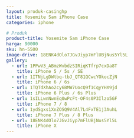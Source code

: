 ```yaml
---
layout: produk-casinghp
title: Yosemite Sam iPhone Case
categories: iphone

# Produk
product-title: Yosemite Sam iPhone Case
harga: 90000
sku: hn-5500
image-drive: 18ENK4dOlo7JGvJiyp7mFlUBjNus5Yl5L
gallery:
  - url: 1PPwV3_ABmzWvbdzSIRiqKTfrp7cxDa8T
    title: iPhone 5 / 5s / SE
  - url: 1ITNjLgDWtbq-tbJ_QT81QCwcYOkocZjN
    title: iPhone 6 / 6s
  - url: 1TQTdXhAo2cy6BMW7UocQ9f1CqyYHX9jd
    title: iPhone 6 Plus / 6s Plus
  - url: 1sILLwnNwnEq0wPcFt-OF4s0P3Ilzo5GF
    title: iPhone 7 / 8
  - url: 1ydSgxs1XnZOSQ9V4Al7L4FxTE1j3AuhL
    title: iPhone 7 Plus / 8 Plus
  - url: 18ENK4dOlo7JGvJiyp7mFlUBjNus5Yl5L
    title: iPhone X
---
```

